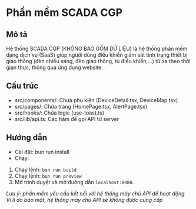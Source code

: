 # Phần mềm SCADA CGP

## Mô tả
Hệ thống SCADA CGP (KHÔNG BAO GỒM DỮ LIỆU) là hệ thống phần mềm dạng dịch vụ (SaaS) giúp người dùng điều khiển giám sát tình trạng thiết bị giao thông (đèn chiếu sáng, đèn giao thông, tủ điều khiển,...) từ xa theo thời gian thực, thông qua ứng dụng website.

## Cấu trúc
- src/components/: Chứa phụ kiện (DeviceDetail.tsx, DeviceMap.tsx)
- src/pages/: Chứa trang (HomePage.tsx, AlertPage.tsx)
- src/hooks/: Chứa logic (use-toast.ts)
- src/lib/api.ts: Các hàm để gọi API từ server

## Hướng dẫn
- Cài đặt: bun run install
- Chạy: 
 1. Chạy lệnh: `bun run build`
 2. Chạy lệnh: `bun run preview`
 3. Mở trình duyệt và mở đường dẫn `localhost:8080`. 
 
 *Lưu ý: phần mềm yêu cầu kết nối với hệ thống máy chủ API để hoạt động. Vì lí do bảo mật, hệ thống máy chủ API sẽ không được cung cấp*